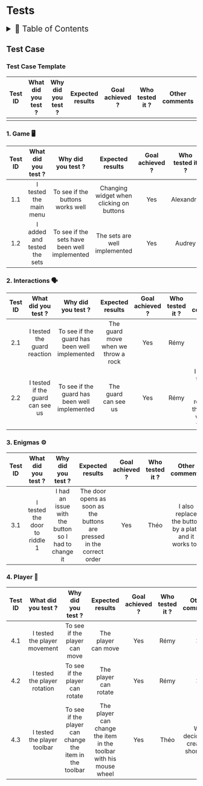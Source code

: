 # Tests

<details>
<summary style="font-size:150%">
  📖 Table of Contents
</summary>

- [Tests](#tests)
  - [Test Case](#test-case)
    - [Test Case Template](#test-case-template)
    - [1. Game 🖥️](#1-game-️)
    - [2. Interactions 🗣️](#2-interactions-️)
    - [3. Enigmas ⚙️](#3-enigmas-️)
    - [4. Player 👤](#4-player-)
</details>


## Test Case

### Test Case Template

| Test ID | What did you test ? | Why did you test ? | Expected results | Goal achieved ? | Who tested it ? | Other comments |
|:----:|:----:|:----:|:----:|:----:|:----:|:----:|
|  |  |  |  |  |  |  |

### 1. Game 🖥️

| Test ID | What did you test ? | Why did you test ? | Expected results | Goal achieved ? | Who tested it ? | Other comments |
|:----:|:----:|:----:|:----:|:----:|:----:|:----:|
| 1.1 | I tested the main menu | To see if the buttons works well | Changing widget when clicking on buttons | Yes | Alexandre | I have to improve the widgets |
| 1.2 | I added and tested the sets | To see if the sets have been well implemented | The sets are well implemented | Yes | Audrey | ❌ |


### 2. Interactions 🗣️

| Test ID | What did you test ? | Why did you test ? | Expected results | Goal achieved ? | Who tested it ? | Other comments |
|:---:|:----:|:---:|:----:|:----:|:----:|:----:|
| 2.1 | I tested the guard reaction | To see if the guard has been well implemented | The guard move when we throw a rock | Yes | Rémy | ❌ |
| 2.2 | I tested if the guard can see us | To see if the guard has been well implemented | The guard can see us | Yes | Rémy | I decided to add a "light" which represent the field of vision of this one |

### 3. Enigmas ⚙️

| Test ID | What did you test ? | Why did you test ? | Expected results | Goal achieved ? | Who tested it ? | Other comments |
|:----:|:----:|:----:|:----:|:----:|:----:|:----:|
| 3.1 | I tested the door to riddle 1 | I had an issue with the button so I had to change it | The door opens as soon as the buttons are pressed in the correct order | Yes | Théo | I also replace the button by a plate and it works too |

### 4. Player 👤

| Test ID | What did you test ? | Why did you test ? | Expected results | Goal achieved ? | Who tested it ? | Other comments |
|:----:|:----:|:----:|:----:|:----:|:----:|:----:|
| 4.1 | I tested the player movement | To see if the player can move | The player can move | Yes | Rémy | ❌ |
| 4.2 | I tested the player rotation | To see if the player can rotate | The player can rotate | Yes | Rémy | ❌ |
| 4.3 | I tested the player toolbar | To see if the player can change the item in the toolbar | The player can change the item in the toolbar with his mouse wheel | Yes | Théo | We decided to create 4 shortcuts |
